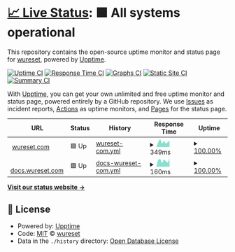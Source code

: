 # [📈 Live Status](https://wureset-tools.github.io/status): <!--live status--> **🟩 All systems operational**

This repository contains the open-source uptime monitor and status page for [wureset](https://wureset.com/), powered by [Upptime](https://github.com/upptime/upptime).

[![Uptime CI](https://github.com/wureset-tools/status/workflows/Uptime%20CI/badge.svg)](https://github.com/wureset-tools/status/actions?query=workflow%3A%22Uptime+CI%22)
[![Response Time CI](https://github.com/wureset-tools/status/workflows/Response%20Time%20CI/badge.svg)](https://github.com/wureset-tools/status/actions?query=workflow%3A%22Response+Time+CI%22)
[![Graphs CI](https://github.com/wureset-tools/status/workflows/Graphs%20CI/badge.svg)](https://github.com/wureset-tools/status/actions?query=workflow%3A%22Graphs+CI%22)
[![Static Site CI](https://github.com/wureset-tools/status/workflows/Static%20Site%20CI/badge.svg)](https://github.com/wureset-tools/status/actions?query=workflow%3A%22Static+Site+CI%22)
[![Summary CI](https://github.com/wureset-tools/status/workflows/Summary%20CI/badge.svg)](https://github.com/wureset-tools/status/actions?query=workflow%3A%22Summary+CI%22)

With [Upptime](https://upptime.js.org), you can get your own unlimited and free uptime monitor and status page, powered entirely by a GitHub repository. We use [Issues](https://github.com/wureset-tools/status/issues) as incident reports, [Actions](https://github.com/wureset-tools/status/actions) as uptime monitors, and [Pages](https://wureset-tools.github.io/status) for the status page.

<!--start: status pages-->
<!-- This summary is generated by Upptime (https://github.com/upptime/upptime) -->
<!-- Do not edit this manually, your changes will be overwritten -->
<!-- prettier-ignore -->
| URL | Status | History | Response Time | Uptime |
| --- | ------ | ------- | ------------- | ------ |
| <img alt="" src="https://icons.duckduckgo.com/ip3/www.wureset.com.ico" height="13"> [wureset.com](https://www.wureset.com/) | 🟩 Up | [wureset-com.yml](https://github.com/wureset-tools/status/commits/HEAD/history/wureset-com.yml) | <details><summary><img alt="Response time graph" src="./graphs/wureset-com/response-time-week.png" height="20"> 349ms</summary><br><a href="https://wureset.online/history/wureset-com"><img alt="Response time 294" src="https://img.shields.io/endpoint?url=https%3A%2F%2Fraw.githubusercontent.com%2Fwureset-tools%2Fstatus%2FHEAD%2Fapi%2Fwureset-com%2Fresponse-time.json"></a><br><a href="https://wureset.online/history/wureset-com"><img alt="24-hour response time 352" src="https://img.shields.io/endpoint?url=https%3A%2F%2Fraw.githubusercontent.com%2Fwureset-tools%2Fstatus%2FHEAD%2Fapi%2Fwureset-com%2Fresponse-time-day.json"></a><br><a href="https://wureset.online/history/wureset-com"><img alt="7-day response time 349" src="https://img.shields.io/endpoint?url=https%3A%2F%2Fraw.githubusercontent.com%2Fwureset-tools%2Fstatus%2FHEAD%2Fapi%2Fwureset-com%2Fresponse-time-week.json"></a><br><a href="https://wureset.online/history/wureset-com"><img alt="30-day response time 321" src="https://img.shields.io/endpoint?url=https%3A%2F%2Fraw.githubusercontent.com%2Fwureset-tools%2Fstatus%2FHEAD%2Fapi%2Fwureset-com%2Fresponse-time-month.json"></a><br><a href="https://wureset.online/history/wureset-com"><img alt="1-year response time 295" src="https://img.shields.io/endpoint?url=https%3A%2F%2Fraw.githubusercontent.com%2Fwureset-tools%2Fstatus%2FHEAD%2Fapi%2Fwureset-com%2Fresponse-time-year.json"></a></details> | <details><summary><a href="https://wureset.online/history/wureset-com">100.00%</a></summary><a href="https://wureset.online/history/wureset-com"><img alt="All-time uptime 99.98%" src="https://img.shields.io/endpoint?url=https%3A%2F%2Fraw.githubusercontent.com%2Fwureset-tools%2Fstatus%2FHEAD%2Fapi%2Fwureset-com%2Fuptime.json"></a><br><a href="https://wureset.online/history/wureset-com"><img alt="24-hour uptime 100.00%" src="https://img.shields.io/endpoint?url=https%3A%2F%2Fraw.githubusercontent.com%2Fwureset-tools%2Fstatus%2FHEAD%2Fapi%2Fwureset-com%2Fuptime-day.json"></a><br><a href="https://wureset.online/history/wureset-com"><img alt="7-day uptime 100.00%" src="https://img.shields.io/endpoint?url=https%3A%2F%2Fraw.githubusercontent.com%2Fwureset-tools%2Fstatus%2FHEAD%2Fapi%2Fwureset-com%2Fuptime-week.json"></a><br><a href="https://wureset.online/history/wureset-com"><img alt="30-day uptime 100.00%" src="https://img.shields.io/endpoint?url=https%3A%2F%2Fraw.githubusercontent.com%2Fwureset-tools%2Fstatus%2FHEAD%2Fapi%2Fwureset-com%2Fuptime-month.json"></a><br><a href="https://wureset.online/history/wureset-com"><img alt="1-year uptime 100.00%" src="https://img.shields.io/endpoint?url=https%3A%2F%2Fraw.githubusercontent.com%2Fwureset-tools%2Fstatus%2FHEAD%2Fapi%2Fwureset-com%2Fuptime-year.json"></a></details>
| <img alt="" src="https://icons.duckduckgo.com/ip3/docs.wureset.com.ico" height="13"> [docs.wureset.com](https://docs.wureset.com/) | 🟩 Up | [docs-wureset-com.yml](https://github.com/wureset-tools/status/commits/HEAD/history/docs-wureset-com.yml) | <details><summary><img alt="Response time graph" src="./graphs/docs-wureset-com/response-time-week.png" height="20"> 160ms</summary><br><a href="https://wureset.online/history/docs-wureset-com"><img alt="Response time 158" src="https://img.shields.io/endpoint?url=https%3A%2F%2Fraw.githubusercontent.com%2Fwureset-tools%2Fstatus%2FHEAD%2Fapi%2Fdocs-wureset-com%2Fresponse-time.json"></a><br><a href="https://wureset.online/history/docs-wureset-com"><img alt="24-hour response time 112" src="https://img.shields.io/endpoint?url=https%3A%2F%2Fraw.githubusercontent.com%2Fwureset-tools%2Fstatus%2FHEAD%2Fapi%2Fdocs-wureset-com%2Fresponse-time-day.json"></a><br><a href="https://wureset.online/history/docs-wureset-com"><img alt="7-day response time 160" src="https://img.shields.io/endpoint?url=https%3A%2F%2Fraw.githubusercontent.com%2Fwureset-tools%2Fstatus%2FHEAD%2Fapi%2Fdocs-wureset-com%2Fresponse-time-week.json"></a><br><a href="https://wureset.online/history/docs-wureset-com"><img alt="30-day response time 165" src="https://img.shields.io/endpoint?url=https%3A%2F%2Fraw.githubusercontent.com%2Fwureset-tools%2Fstatus%2FHEAD%2Fapi%2Fdocs-wureset-com%2Fresponse-time-month.json"></a><br><a href="https://wureset.online/history/docs-wureset-com"><img alt="1-year response time 163" src="https://img.shields.io/endpoint?url=https%3A%2F%2Fraw.githubusercontent.com%2Fwureset-tools%2Fstatus%2FHEAD%2Fapi%2Fdocs-wureset-com%2Fresponse-time-year.json"></a></details> | <details><summary><a href="https://wureset.online/history/docs-wureset-com">100.00%</a></summary><a href="https://wureset.online/history/docs-wureset-com"><img alt="All-time uptime 99.99%" src="https://img.shields.io/endpoint?url=https%3A%2F%2Fraw.githubusercontent.com%2Fwureset-tools%2Fstatus%2FHEAD%2Fapi%2Fdocs-wureset-com%2Fuptime.json"></a><br><a href="https://wureset.online/history/docs-wureset-com"><img alt="24-hour uptime 100.00%" src="https://img.shields.io/endpoint?url=https%3A%2F%2Fraw.githubusercontent.com%2Fwureset-tools%2Fstatus%2FHEAD%2Fapi%2Fdocs-wureset-com%2Fuptime-day.json"></a><br><a href="https://wureset.online/history/docs-wureset-com"><img alt="7-day uptime 100.00%" src="https://img.shields.io/endpoint?url=https%3A%2F%2Fraw.githubusercontent.com%2Fwureset-tools%2Fstatus%2FHEAD%2Fapi%2Fdocs-wureset-com%2Fuptime-week.json"></a><br><a href="https://wureset.online/history/docs-wureset-com"><img alt="30-day uptime 100.00%" src="https://img.shields.io/endpoint?url=https%3A%2F%2Fraw.githubusercontent.com%2Fwureset-tools%2Fstatus%2FHEAD%2Fapi%2Fdocs-wureset-com%2Fuptime-month.json"></a><br><a href="https://wureset.online/history/docs-wureset-com"><img alt="1-year uptime 100.00%" src="https://img.shields.io/endpoint?url=https%3A%2F%2Fraw.githubusercontent.com%2Fwureset-tools%2Fstatus%2FHEAD%2Fapi%2Fdocs-wureset-com%2Fuptime-year.json"></a></details>

<!--end: status pages-->

[**Visit our status website →**](https://wureset-tools.github.io/status)

## 📄 License

- Powered by: [Upptime](https://github.com/upptime/upptime)
- Code: [MIT](./LICENSE) © [wureset](https://wureset.com/)
- Data in the `./history` directory: [Open Database License](https://opendatacommons.org/licenses/odbl/1-0/)
